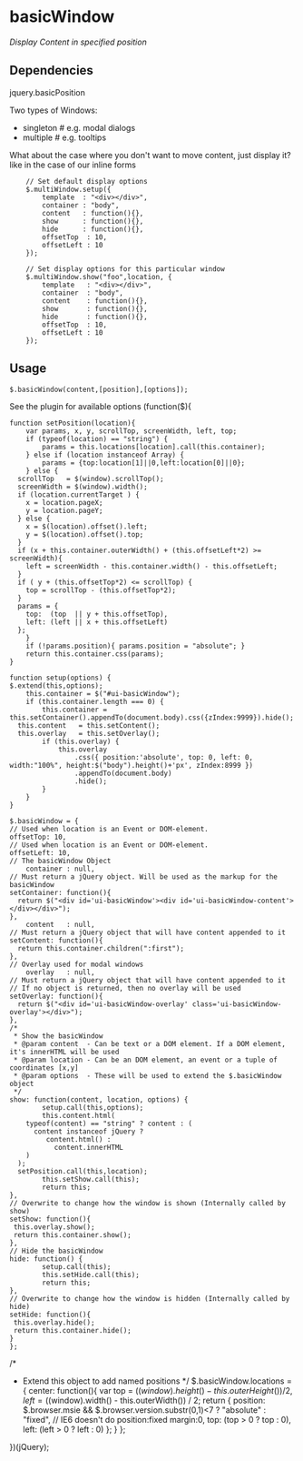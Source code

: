 # basicWindow

*Display Content in specified position* 

## Dependencies

jquery.basicPosition

Two types of Windows:

* singleton # e.g. modal dialogs
* multiple  # e.g. tooltips

What about the case where you don't want to move content, just display it?
like in the case of our inline forms

		// Set default display options
		$.multiWindow.setup({
			template  : "<div></div>",
			container : "body",
		 	content   : function(){},
		 	show      : function(){},
		 	hide      : function(){},
			offsetTop  : 10,
			offsetLeft : 10
		});
		
		// Set display options for this particular window
		$.multiWindow.show("foo",location, {
			template   : "<div></div>",
			container  : "body",
		 	content    : function(){},
		 	show       : function(){},
		 	hide       : function(){},
			offsetTop  : 10,
			offsetLeft : 10
		});

## Usage

    $.basicWindow(content,[position],[options]);

See the plugin for available options
(function($){

	function setPosition(location){
		var params, x, y, scrollTop, screenWidth, left, top;
		if (typeof(location) == "string") {
			params = this.locations[location].call(this.container);
		} else if (location instanceof Array) {
			params = {top:location[1]||0,left:location[0]||0};
		} else {
      scrollTop   = $(window).scrollTop(); 
      screenWidth = $(window).width();
      if (location.currentTarget ) {
        x = location.pageX;
        y = location.pageY;
      } else {
        x = $(location).offset().left;
        y = $(location).offset().top;
      }
      if (x + this.container.outerWidth() + (this.offsetLeft*2) >= screenWidth){
        left = screenWidth - this.container.width() - this.offsetLeft;
      }
      if ( y + (this.offsetTop*2) <= scrollTop) {
        top = scrollTop - (this.offsetTop*2);
      }
      params = {
        top:  (top  || y + this.offsetTop),
        left: (left || x + this.offsetLeft)
      };
		}
		if (!params.position){ params.position = "absolute"; }
		return this.container.css(params); 
	}

	function setup(options) {
    $.extend(this,options);
		this.container = $("#ui-basicWindow");
		if (this.container.length === 0) { 
			this.container = this.setContainer().appendTo(document.body).css({zIndex:9999}).hide(); 
      this.content   = this.setContent();
      this.overlay   = this.setOverlay();
			if (this.overlay) {
				this.overlay
					.css({ position:'absolute', top: 0, left: 0, width:"100%", height:$("body").height()+'px', zIndex:8999 })
					.appendTo(document.body)
					.hide();
			}
		} 
	}

	$.basicWindow = {
    // Used when location is an Event or DOM-element. 
    offsetTop: 10,                                        
    // Used when location is an Event or DOM-element. 
    offsetLeft: 10,                                       
    // The basicWindow Object
		container : null,
    // Must return a jQuery object. Will be used as the markup for the basicWindow
    setContainer: function(){
      return $("<div id='ui-basicWindow'><div id='ui-basicWindow-content'></div></div>");
    },
		content   : null,
    // Must return a jQuery object that will have content appended to it
    setContent: function(){
      return this.container.children(":first");
    },
    // Overlay used for modal windows
		overlay   : null,
    // Must return a jQuery object that will have content appended to it
    // If no object is returned, then no overlay will be used
    setOverlay: function(){
      return $("<div id='ui-basicWindow-overlay' class='ui-basicWindow-overlay'></div>");
    },
    /*
     * Show the basicWindow
     * @param content  - Can be text or a DOM element. If a DOM element, it's innerHTML will be used
     * @param location - Can be an DOM element, an event or a tuple of coordinates [x,y]
     * @param options  - These will be used to extend the $.basicWindow object
     */
    show: function(content, location, options) {
			setup.call(this,options);
			this.content.html(
        typeof(content) == "string" ? content : (
          content instanceof jQuery ? 
             content.html() : 
               content.innerHTML
        )
      );
      setPosition.call(this,location);
			this.setShow.call(this);
			return this;
    },
    // Overwrite to change how the window is shown (Internally called by show)
    setShow: function(){
     this.overlay.show();
     return this.container.show();
    },
    // Hide the basicWindow
    hide: function() {
			setup.call(this);
			this.setHide.call(this);
			return this;
    },
    // Overwrite to change how the window is hidden (Internally called by hide)
    setHide: function(){
     this.overlay.hide();
     return this.container.hide();
    }
	};

  /*
   * Extend this object to add named positions
   */
  $.basicWindow.locations = {
    center: function(){
      var top  = ($(window).height() - this.outerHeight()) / 2,
          left = ($(window).width()  - this.outerWidth())  / 2;
      return {
        position: $.browser.msie && $.browser.version.substr(0,1)<7 ? "absolute" : "fixed", // IE6 doesn't do position:fixed
        margin:0, 
        top:  (top  > 0 ? top  : 0), 
        left: (left > 0 ? left : 0)
      };
    }
  };

})(jQuery);
